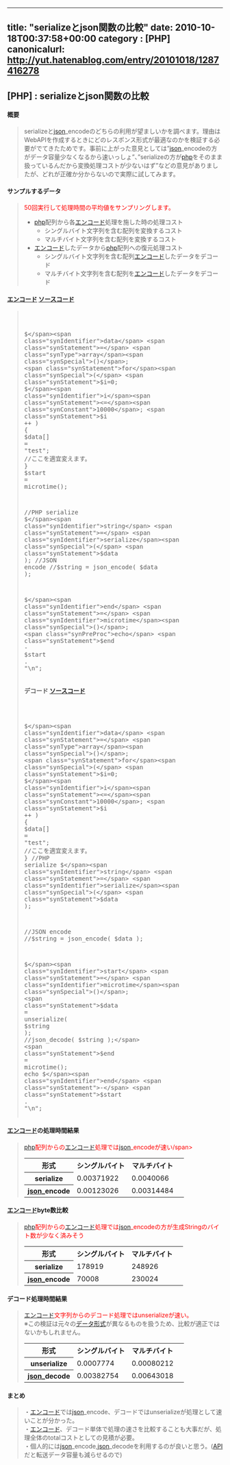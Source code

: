 
---
title: "serializeとjson関数の比較"
date: 2010-10-18T00:37:58+00:00
category : [PHP]
canonicalurl: http://yut.hatenablog.com/entry/20101018/1287416278
---

## [PHP] : serializeとjson関数の比較


<div class="section">
<h4>概要</h4>

<blockquote>
    <p>serializeと<a class="keyword" href="http://d.hatena.ne.jp/keyword/json">json</a>_encodeのどちらの利用が望ましいかを調べます。理由はWebAPIを作成するときにどのレスポンス形式が最適なのかを検証する必要がでてきたためです。事前に上がった意見としては”<a class="keyword" href="http://d.hatena.ne.jp/keyword/json">json</a>_encodeの方がデータ容量少なくなるから速いっしょ”、”serializeの方が<a class="keyword" href="http://d.hatena.ne.jp/keyword/php">php</a>をそのまま扱っているんだから変換処理コストが少ないはず”などの意見がありましたが、どれが正確か分からないので実際に試してみます。</p>

</blockquote>

</div>
<div class="section">
<h4>サンプルするデータ</h4>

<blockquote>
    <p><span style="color:#FF0000;">50回実行して処理時間の平均値をサンプリングします。</span></p>

<ul>
<li><a class="keyword" href="http://d.hatena.ne.jp/keyword/php">php</a>配列から各<a class="keyword" href="http://d.hatena.ne.jp/keyword/%A5%A8%A5%F3%A5%B3%A1%BC%A5%C9">エンコード</a>処理を施した時の処理コスト
<ul>
<li>シングルバイト文字列を含む配列を変換するコスト</li>
<li>マルチバイト文字列を含む配列を変換するコスト</li>
</ul></li>
<li><a class="keyword" href="http://d.hatena.ne.jp/keyword/%A5%A8%A5%F3%A5%B3%A1%BC%A5%C9">エンコード</a>したデータから<a class="keyword" href="http://d.hatena.ne.jp/keyword/php">php</a>配列への復元処理コスト
<ul>
<li>シングルバイト文字列を含む配列<a class="keyword" href="http://d.hatena.ne.jp/keyword/%A5%A8%A5%F3%A5%B3%A1%BC%A5%C9">エンコード</a>したデータをデコード</li>
<li>マルチバイト文字列を含む配列を<a class="keyword" href="http://d.hatena.ne.jp/keyword/%A5%A8%A5%F3%A5%B3%A1%BC%A5%C9">エンコード</a>したデータをデコード</li>
</ul></li>
</ul>
</blockquote>

</div>
<div class="section">
<h4><a class="keyword" href="http://d.hatena.ne.jp/keyword/%A5%A8%A5%F3%A5%B3%A1%BC%A5%C9">エンコード</a> <a class="keyword" href="http://d.hatena.ne.jp/keyword/%A5%BD%A1%BC%A5%B9%A5%B3%A1%BC%A5%C9">ソースコード</a></h4>

<blockquote>
    <pre class="hljs php" data-lang="php" data-unlink><span class="synSpecial"><?php</span>

<span class="synStatement">$</span><span class="synIdentifier">data</span> <span class="synStatement">=</span> <span class="synType">array</span><span class="synSpecial">()</span>;
<span class="synStatement">for</span><span class="synSpecial">(</span> <span class="synStatement">$</span><span class="synIdentifier">i</span><span class="synStatement">=</span><span class="synConstant">0</span>; <span class="synStatement">$</span><span class="synIdentifier">i</span><span class="synStatement"><=</span><span class="synConstant">10000</span>; <span class="synStatement">$</span><span class="synIdentifier">i</span> <span class="synStatement">++</span> <span class="synSpecial">)</span> <span class="synSpecial">{</span>
<span class="synStatement">$</span><span class="synIdentifier">data</span><span class="synSpecial">[]</span> <span class="synStatement">=</span> "<span class="synConstant">test</span>"; <span class="synComment">//ここを適宜変えます。</span>
<span class="synSpecial">}</span>
<span class="synStatement">$</span><span class="synIdentifier">start</span> <span class="synStatement">=</span> <span class="synIdentifier">microtime</span><span class="synSpecial">()</span>;

<span class="synComment">//PHP serialize</span>
<span class="synStatement">$</span><span class="synIdentifier">string</span> <span class="synStatement">=</span> <span class="synIdentifier">serialize</span><span class="synSpecial">(</span> <span class="synStatement">$</span><span class="synIdentifier">data</span> <span class="synSpecial">)</span>;
<span class="synComment">//JSON encode</span>
<span class="synComment">//$string = json_encode( $data );</span>

<span class="synStatement">$</span><span class="synIdentifier">end</span> <span class="synStatement">=</span> <span class="synIdentifier">microtime</span><span class="synSpecial">()</span>;
<span class="synPreProc">echo</span> <span class="synStatement">$</span><span class="synIdentifier">end</span> <span class="synStatement">-</span> <span class="synStatement">$</span><span class="synIdentifier">start</span> <span class="synStatement">.</span> "<span class="synSpecial">\n</span>";
</pre>
<div class="section">
<h4>デコード <a class="keyword" href="http://d.hatena.ne.jp/keyword/%A5%BD%A1%BC%A5%B9%A5%B3%A1%BC%A5%C9">ソースコード</a></h4>
<pre class="hljs php" data-lang="php" data-unlink><span class="synSpecial"><?php</span>

<span class="synStatement">$</span><span class="synIdentifier">data</span> <span class="synStatement">=</span> <span class="synType">array</span><span class="synSpecial">()</span>;
<span class="synStatement">for</span><span class="synSpecial">(</span> <span class="synStatement">$</span><span class="synIdentifier">i</span><span class="synStatement">=</span><span class="synConstant">0</span>; <span class="synStatement">$</span><span class="synIdentifier">i</span><span class="synStatement"><=</span><span class="synConstant">10000</span>; <span class="synStatement">$</span><span class="synIdentifier">i</span> <span class="synStatement">++</span> <span class="synSpecial">)</span> <span class="synSpecial">{</span>
<span class="synStatement">$</span><span class="synIdentifier">data</span><span class="synSpecial">[]</span> <span class="synStatement">=</span> "<span class="synConstant">test</span>"; <span class="synComment">//ここを適宜変えます。</span>
<span class="synSpecial">}</span>
<span class="synComment">//PHP serialize</span>
<span class="synStatement">$</span><span class="synIdentifier">string</span> <span class="synStatement">=</span> <span class="synIdentifier">serialize</span><span class="synSpecial">(</span> <span class="synStatement">$</span><span class="synIdentifier">data</span> <span class="synSpecial">)</span>;

<span class="synComment">//JSON encode</span>
<span class="synComment">//$string = json_encode( $data );</span>

<span class="synStatement">$</span><span class="synIdentifier">start</span> <span class="synStatement">=</span> <span class="synIdentifier">microtime</span><span class="synSpecial">()</span>;
<span class="synStatement">$</span><span class="synIdentifier">data</span> <span class="synStatement">=</span> <span class="synIdentifier">unserialize</span><span class="synSpecial">(</span> <span class="synStatement">$</span><span class="synIdentifier">string</span> <span class="synSpecial">)</span>;
<span class="synComment">//json_decode( $string );</span>
<span class="synStatement">$</span><span class="synIdentifier">end</span> <span class="synStatement">=</span> <span class="synIdentifier">microtime</span><span class="synSpecial">()</span>;
<span class="synPreProc">echo</span> <span class="synStatement">$</span><span class="synIdentifier">end</span> <span class="synStatement">-</span> <span class="synStatement">$</span><span class="synIdentifier">start</span> <span class="synStatement">.</span> "<span class="synSpecial">\n</span>";
</pre>
</div>
</blockquote>

</div>
<div class="section">
<h4><a class="keyword" href="http://d.hatena.ne.jp/keyword/%A5%A8%A5%F3%A5%B3%A1%BC%A5%C9">エンコード</a>の処理時間結果</h4>

<blockquote>
    <p><span style="color:#FF0000;"><a class="keyword" href="http://d.hatena.ne.jp/keyword/php">php</a>配列からの<a class="keyword" href="http://d.hatena.ne.jp/keyword/%A5%A8%A5%F3%A5%B3%A1%BC%A5%C9">エンコード</a>処理では<a class="keyword" href="http://d.hatena.ne.jp/keyword/json">json</a>_encodeが速い/span></p>

<table>
<tr>
<th> 形式 </th>
<th> シングルバイト   </th>
<th> マルチバイト </th>
</tr>
<tr>
<th> serialize</th>
<td> 0.00371922 </td>
<td>  0.0040066 </td>
</tr>
<tr>
<th> <a class="keyword" href="http://d.hatena.ne.jp/keyword/json">json</a>_encode</th>
<td>  0.00123026</td>
<td> 0.00314484 </td>
<td> </td>
</tr>
</table>
</blockquote>

</div>
<div class="section">
<h4><a class="keyword" href="http://d.hatena.ne.jp/keyword/%A5%A8%A5%F3%A5%B3%A1%BC%A5%C9">エンコード</a>byte数比較</h4>

<blockquote>
    <p><span style="color:#FF0000;"><a class="keyword" href="http://d.hatena.ne.jp/keyword/php">php</a>配列からの<a class="keyword" href="http://d.hatena.ne.jp/keyword/%A5%A8%A5%F3%A5%B3%A1%BC%A5%C9">エンコード</a>処理では<a class="keyword" href="http://d.hatena.ne.jp/keyword/json">json</a>_encodeの方が生成Stringのバイト数が少なく済みそう</span></p>

<table>
<tr>
<th> 形式 </th>
<th> シングルバイト </th>
<th> マルチバイト </th>
</tr>
<tr>
<th>  serialize </th>
<td> 178919 </td>
<td> 248926  </td>
</tr>
<tr>
<th>  <a class="keyword" href="http://d.hatena.ne.jp/keyword/json">json</a>_encode </th>
<td>  70008 </td>
<td> 230024 </td>
<td> </td>
</tr>
</table>
</blockquote>

</div>
<div class="section">
<h4>デコード処理時間結果</h4>

<blockquote>
    <p><span style="color:#FF0000;"><a class="keyword" href="http://d.hatena.ne.jp/keyword/%A5%A8%A5%F3%A5%B3%A1%BC%A5%C9">エンコード</a>文字列からのデコード処理ではunserializeが速い。</span><br />
※この検証は元々の<a class="keyword" href="http://d.hatena.ne.jp/keyword/%A5%C7%A1%BC%A5%BF%B7%C1%BC%B0">データ形式</a>が異なるものを扱うため、比較が適正ではないかもしれません。</p>

<table>
<tr>
<th> 形式 </th>
<th> シングルバイト </th>
<th> マルチバイト </th>
</tr>
<tr>
<th> unserialize </th>
<td> 0.0007774 </td>
<td>  0.00080212 </td>
</tr>
<tr>
<th> <a class="keyword" href="http://d.hatena.ne.jp/keyword/json">json</a>_decode </th>
<td> 0.00382754  </td>
<td> 0.00643018 </td>
<td> </td>
</tr>
</table>
</blockquote>

</div>
<div class="section">
<h4>まとめ</h4>

<blockquote>
    <p>・<a class="keyword" href="http://d.hatena.ne.jp/keyword/%A5%A8%A5%F3%A5%B3%A1%BC%A5%C9">エンコード</a>では<a class="keyword" href="http://d.hatena.ne.jp/keyword/json">json</a>_encode、デコードではunserializeが処理として速いことが分かった。<br />
・<a class="keyword" href="http://d.hatena.ne.jp/keyword/%A5%A8%A5%F3%A5%B3%A1%BC%A5%C9">エンコード</a>、デコード単体で処理の速さを比較することも大事だが、処理全体のtotalコストとしての見積が必要。<br />
・個人的には<a class="keyword" href="http://d.hatena.ne.jp/keyword/json">json</a>_encode,<a class="keyword" href="http://d.hatena.ne.jp/keyword/json">json</a>_decodeを利用するのが良いと思う。(<a class="keyword" href="http://d.hatena.ne.jp/keyword/API">API</a>だと転送データ容量も減らせるので)</p>

</blockquote>

</div>

